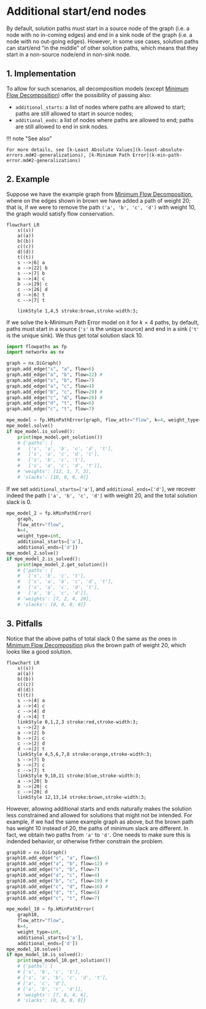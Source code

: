 # Additional start/end nodes

By default, solution paths must start in a source node of the graph (i.e. a node with no in-coming edges) and end in a sink node of the graph (i.e. a node with no out-going edges). However, in some use cases, solution paths can start/end "in the middle" of other solution paths, which means that they start in a non-source node/end in non-sink node. 

## 1. Implementation

To allow for such scenarios, all decomposition models (except [Minimum Flow Decomposition](minimum-flow-decomposition.md)) offer the possibility of passing also:

- `additional_starts`: a list of nodes where paths are allowed to start; paths are still allowed to start in source nodes;
- `additional_ends`: a list of nodes where paths are allowed to end; paths are still allowed to end in sink nodes.

!!! note "See also"

    For more details, see [k-Least Absolute Values](k-least-absolute-errors.md#2-generalizations), [k-Minimum Path Error](k-min-path-error.md#2-generalizations)

## 2. Example

Suppose we have the example graph from [Minimum Flow Decomposition](minimum-flow-decomposition.md), where on the edges shown in brown we have added a path of weight 20; that is, if we were to remove the path `('a', 'b', 'c', 'd')` with weight 10, the graph would satisfy flow conservation.

``` mermaid
flowchart LR
    s((s))
    a((a))
    b((b))
    c((c))
    d((d))
    t((t))
    s -->|6| a
    a -->|22| b
    s -->|7| b
    a -->|4| c
    b -->|29| c
    c -->|26| d
    d -->|6| t
    c -->|7| t

    linkStyle 1,4,5 stroke:brown,stroke-width:3;
```

If we solve the k-Minimum Path Error model on it for $k=4$ paths, by default, paths must start in a source (`'s'` is the unique source) and end in a sink (`'t'` is the unique sink). We thus get total solution slack 10.

``` python
import flowpaths as fp
import networkx as nx

graph = nx.DiGraph()
graph.add_edge("s", "a", flow=6)
graph.add_edge("a", "b", flow=22) #
graph.add_edge("s", "b", flow=7)
graph.add_edge("a", "c", flow=4)
graph.add_edge("b", "c", flow=29) #
graph.add_edge("c", "d", flow=26) #
graph.add_edge("d", "t", flow=6)
graph.add_edge("c", "t", flow=7)

mpe_model = fp.kMinPathError(graph, flow_attr="flow", k=4, weight_type=int)
mpe_model.solve()
if mpe_model.is_solved():
    print(mpe_model.get_solution())
    # {'paths': [
    #   ['s', 'a', 'b', 'c', 'd', 't'], 
    #   ['s', 'a', 'c', 'd', 't'], 
    #   ['s', 'b', 'c', 't'], 
    #   ['s', 'a', 'c', 'd', 't']], 
    # 'weights': [12, 1, 7, 3], 
    # 'slacks': [10, 0, 0, 0]}
```

If we set `additional_starts=['a']`, and `additional_ends=['d']`, we recover indeed the path `['a', 'b', 'c', 'd']` with weight 20, and the total solution slack is 0.

``` python
mpe_model_2 = fp.kMinPathError(
    graph, 
    flow_attr="flow", 
    k=4, 
    weight_type=int,
    additional_starts=['a'],
    additional_ends=['d'])
mpe_model_2.solve()
if mpe_model_2.is_solved():
    print(mpe_model_2.get_solution())
    # {'paths': [
    #   ['s', 'b', 'c', 't'], 
    #   ['s', 'a', 'b', 'c', 'd', 't'], 
    #   ['s', 'a', 'c', 'd', 't'], 
    #   ['a', 'b', 'c', 'd']], 
    # 'weights': [7, 2, 4, 20], 
    # 'slacks': [0, 0, 0, 0]}
```


## 3. Pitfalls

Notice that the above paths of total slack 0 the same as the ones in [Minimum Flow Decomposition](minimum-flow-decomposition.md) plus the brown path of weight 20, which looks like a good solution.

``` mermaid
flowchart LR
    s((s))
    a((a))
    b((b))
    c((c))
    d((d))
    t((t))
    s -->|4| a
    a -->|4| c
    c -->|4| d
    d -->|4| t
    linkStyle 0,1,2,3 stroke:red,stroke-width:3;
    s -->|2| a
    a -->|2| b
    b -->|2| c
    c -->|2| d
    d -->|2| t
    linkStyle 4,5,6,7,8 stroke:orange,stroke-width:3;
    s -->|7| b
    b -->|7| c
    c -->|7| t
    linkStyle 9,10,11 stroke:blue,stroke-width:3;
    a -->|20| b
    b -->|20| c
    c -->|20| d
    linkStyle 12,13,14 stroke:brown,stroke-width:3;
```
However, allowing additional starts and ends naturally makes the solution less constrained and allowed for solutions that might not be intended. For example, if we had the same example graph as above, but the brown path has weight 10 instead of 20, the paths of minimum slack are different. In fact, we obtain two paths from `'a'` to `'d'`. One needs to make sure this is indended behavior, or otherwise firther constrain the problem.

``` python
graph10 = nx.DiGraph()
graph10.add_edge("s", "a", flow=6)
graph10.add_edge("a", "b", flow=12) #
graph10.add_edge("s", "b", flow=7)
graph10.add_edge("a", "c", flow=4)
graph10.add_edge("b", "c", flow=19) #
graph10.add_edge("c", "d", flow=16) #
graph10.add_edge("d", "t", flow=6)
graph10.add_edge("c", "t", flow=7)

mpe_model_10 = fp.kMinPathError(
    graph10, 
    flow_attr="flow", 
    k=4, 
    weight_type=int,
    additional_starts=['a'],
    additional_ends=['d'])
mpe_model_10.solve()
if mpe_model_10.is_solved():
    print(mpe_model_10.get_solution())
    # {'paths': [
    # ['s', 'b', 'c', 't'], 
    # ['s', 'a', 'b', 'c', 'd', 't'], 
    # ['a', 'c', 'd'], 
    # ['a', 'b', 'c', 'd']], 
    # 'weights': [7, 6, 4, 6], 
    # 'slacks': [0, 0, 0, 0]}
```